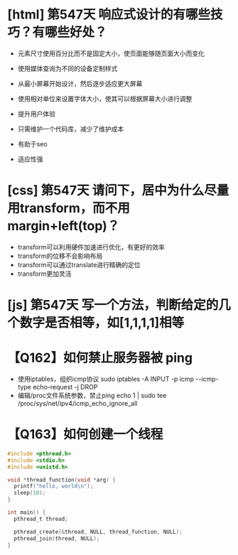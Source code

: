 # [html] 第547天 响应式设计的有哪些技巧？有哪些好处？

- 元素尺寸使用百分比而不是固定大小，使页面能够随页面大小而变化
- 使用媒体查询为不同的设备定制样式
- 从最小屏幕开始设计，然后逐步适应更大屏幕
- 使用相对单位来设置字体大小，使其可以根据屏幕大小进行调整

- 提升用户体验
- 只需维护一个代码库，减少了维护成本
- 有助于seo
- 适应性强

# [css] 第547天 请问下，居中为什么尽量用transform，而不用margin+left(top)？

- transform可以利用硬件加速进行优化，有更好的效率
- transform的位移不会影响布局
- transform可以通过translate进行精确的定位
- transform更加灵活

# [js] 第547天 写一个方法，判断给定的几个数字是否相等，如[1,1,1,1]相等

# 【Q162】如何禁止服务器被 ping

- 使用iptables，组织icmp协议   sudo iptables -A INPUT -p icmp --icmp-type echo-request -j DROP
- 编辑/proc文件系统参数，禁止ping    echo 1 | sudo tee /proc/sys/net/ipv4/icmp_echo_ignore_all

# 【Q163】如何创建一个线程

```c
#include <pthread.h>
#include <stdio.h>
#include <unistd.h>

void *thread_function(void *arg) {
  printf("hello, world\n");
  sleep(10);
}

int main() {
  pthread_t thread;

  pthread_create(&thread, NULL, thread_function, NULL);
  pthread_join(thread, NULL);
}
```
